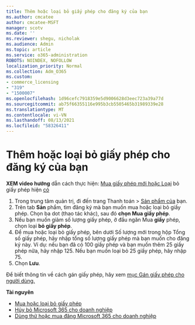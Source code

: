 ```yaml
---
title: Thêm hoặc loại bỏ giấy phép cho đăng ký của bạn
ms.author: cmcatee
author: cmcatee-MSFT
manager: scotv
ms.date: ''
ms.reviewer: shegu, nicholak
ms.audience: Admin
ms.topic: article
ms.service: o365-administration
ROBOTS: NOINDEX, NOFOLLOW
localization_priority: Normal
ms.collection: Adm_O365
ms.custom:
- commerce_licensing
- "319"
- "1500007"
ms.openlocfilehash: 1d96cefc7918359e5d9006628d3eec723a39a77d
ms.sourcegitcommit: ab75f66355116e995b3cb5505465b31989339e28
ms.translationtype: MT
ms.contentlocale: vi-VN
ms.lasthandoff: 08/13/2021
ms.locfileid: "58326411"
---
```

# <a name="add-or-remove-licenses-for-your-subscription"></a>Thêm hoặc loại bỏ giấy phép cho đăng ký của bạn

**XEM video hướng** dẫn cách thực hiện: [Mua giấy phép mới hoặc Loại](https://go.microsoft.com/fwlink/p/?linkid=2154857) bỏ giấy phép hiện [có](https://go.microsoft.com/fwlink/p/?linkid=2154938)

1. Trong trung tâm quản trị, đi đến trang Thanh toán  >  [Sản phẩm của](https://go.microsoft.com/fwlink/p/?linkid=842054) bạn.
2. Trên tab **Sản** phẩm, tìm đăng ký mà bạn muốn mua hoặc loại bỏ giấy phép. Chọn ba dot (thao tác khác), sau đó **chọn Mua giấy phép**.
3. Nếu bạn muốn giảm số lượng giấy phép, ở đầu ngăn Mua **giấy** phép, chọn loại **bỏ giấy phép**.
4. Để mua hoặc loại  bỏ giấy  phép, bên dưới Số lượng mới trong hộp Tổng số giấy phép, hãy nhập tổng số lượng giấy phép mà bạn muốn cho đăng ký này. Ví dụ: nếu bạn đã có 100 giấy phép và bạn muốn thêm 25 giấy phép nữa, hãy nhập 125. Nếu bạn muốn loại bỏ 25 giấy phép, hãy nhập 75.
5. Chọn **Lưu**.

Để biết thông tin về cách gán giấy phép, hãy xem [mục Gán giấy phép cho người dùng.](https://docs.microsoft.com/microsoft-365/admin/manage/assign-licenses-to-users)

**Tài nguyên**
  
- [Mua hoặc loại bỏ giấy phép](https://docs.microsoft.com/microsoft-365/commerce/licenses/buy-licenses)
- [Hủy bỏ Microsoft 365 cho doanh nghiệp](https://docs.microsoft.com/microsoft-365/commerce/subscriptions/cancel-your-subscription)
- [Dùng thử hoặc mua đăng Microsoft 365 cho doanh nghiệp](https://docs.microsoft.com/microsoft-365/commerce/try-or-buy-microsoft-365)